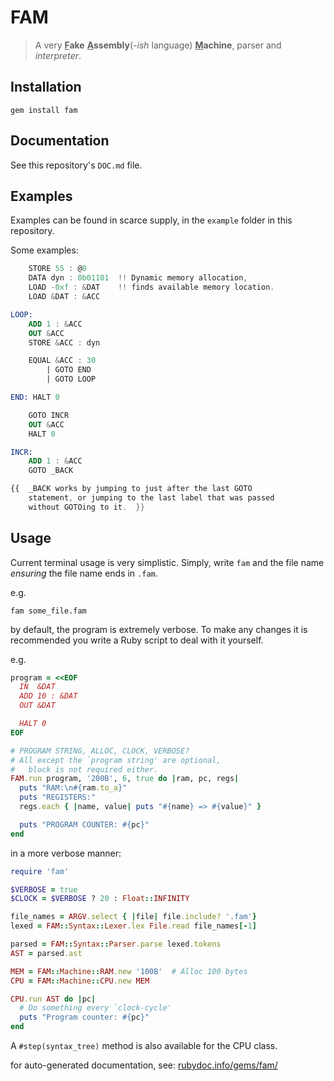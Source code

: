 # FAM
> A very **<u>F</u>ake** **<u>A</u>ssembly**(_-ish_ language) **<u>M</u>achine**, parser and _interpreter_.

## Installation
```shell
gem install fam
```
## Documentation
See this repository's `DOC.md` file.

## Examples
Examples can be found in scarce supply, in the `example` folder in this repository.

Some examples:
```nasm
    STORE 55 : @0
    DATA dyn : 0b01101  !! Dynamic memory allocation,
    LOAD -0xf : &DAT    !! finds available memory location.
    LOAD &DAT : &ACC

LOOP:
    ADD 1 : &ACC
    OUT &ACC
    STORE &ACC : dyn

    EQUAL &ACC : 30
        | GOTO END
        | GOTO LOOP

END: HALT 0
```
```nasm
    GOTO INCR
    OUT &ACC
    HALT 0

INCR:
    ADD 1 : &ACC
    GOTO _BACK

{{  _BACK works by jumping to just after the last GOTO
    statement, or jumping to the last label that was passed
    without GOTOing to it.  }}
```

## Usage
Current terminal usage is very simplistic.
Simply, write `fam` and the file name _ensuring_ the file name ends in `.fam`.

e.g.
```shell
fam some_file.fam
```
by default, the program is extremely verbose.
To make any changes it is recommended you write a Ruby script to deal with it yourself.

e.g.
```ruby
program = <<EOF
  IN  &DAT
  ADD 10 : &DAT
  OUT &DAT

  HALT 0
EOF

# PROGRAM STRING, ALLOC, CLOCK, VERBOSE?
# All except the `program string' are optional,
#   block is not required either.
FAM.run program, '200B', 6, true do |ram, pc, regs|
  puts "RAM:\n#{ram.to_a}"
  puts "REGISTERS:"
  regs.each { |name, value| puts "#{name} => #{value}" }

  puts "PROGRAM COUNTER: #{pc}"
end
```
in a more verbose manner:
```ruby
require 'fam'

$VERBOSE = true
$CLOCK = $VERBOSE ? 20 : Float::INFINITY

file_names = ARGV.select { |file| file.include? '.fam'}
lexed = FAM::Syntax::Lexer.lex File.read file_names[-1]

parsed = FAM::Syntax::Parser.parse lexed.tokens
AST = parsed.ast

MEM = FAM::Machine::RAM.new '100B'  # Alloc 100 bytes
CPU = FAM::Machine::CPU.new MEM

CPU.run AST do |pc|
  # Do something every `clock-cycle'
  puts "Program counter: #{pc}"
end
```
A `#step(syntax_tree)` method is also available for the CPU class.

for auto-generated documentation, see: [rubydoc.info/gems/fam/](http://www.rubydoc.info/gems/fam/FAM/Machine/CPU)
